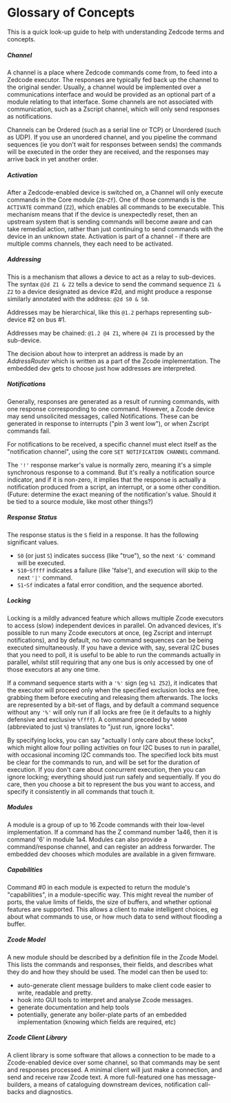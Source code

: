 Glossary of Concepts
===

This is a quick look-up guide to help with understanding Zedcode terms and concepts.

##### Channel

A channel is a place where Zedcode commands come from, to feed into a Zedcode executor. The responses are typically fed back up the channel to the original sender. Usually, a channel would be implemented over a communications interface and would be provided as an optional part of a module relating to that interface. Some channels are not associated with communication, such as a Zscript channel, which will only send responses as notifications. 

Channels can be Ordered (such as a serial line or TCP) or Unordered (such as UDP). If you use an unordered channel, and you pipeline the command sequences (ie you don't wait for responses between sends) the commands will be executed in the order they are received, and the responses may arrive back in yet another order. 


##### Activation

After a Zedcode-enabled device is switched on, a Channel will only execute commands in the Core module (`Z0`-`Zf`). One of those commands is the `ACTIVATE` command (`Z2`), which enables all commands to be executable. This mechanism means that if the device is unexpectedly reset, then an upstream system that is sending commands will become aware and can take remedial action, rather than just continuing to send commands with the device in an unknown state. Activation is part of a channel - if there are multiple comms channels, they each need to be activated.

##### Addressing

This is a mechanism that allows a device to act as a relay to sub-devices. The syntax `@2d Z1 & Z2` tells a device to send the command sequence `Z1 & Z2` to a device designated as device #2d, and might produce a response similarly annotated with the address: `@2d S0 & S0`.

Addresses may be hierarchical, like this `@1.2` perhaps representing sub-device #2 on bus #1. 

Addresses may be chained: `@1.2 @4 Z1`, where `@4 Z1` is processed by the sub-device.

The decision about how to interpret an address is made by an _AddressRouter_ which is written as a part of the Zcode implementation. The embedded dev gets to choose just how addresses are interpreted.

##### Notifications

Generally, responses are generated as a result of running commands, with one response corresponding to one command. However, a Zcode device may send unsolicited messages, called Notifications. These can be generated in response to interrupts ("pin 3 went low"), or when Zscript commands fail.

For notifications to be received, a specific channel must elect itself as the "notification channel", using the core `SET NOTIFICATION CHANNEL` command.

The `'!'` response marker's value is normally zero, meaning it's a simple synchronous response to a command. But it's really a notification source indicator, and if it is non-zero, it implies that the response is actually a notification produced from a script, an interrupt, or a some other condition. (Future: determine the exact meaning of the notification's value. Should it be tied to a source module, like most other things?)

##### Response Status

The response status is the `S` field in a response. It has the following significant values.

* `S0` (or just `S`) indicates success (like "true"), so the next `'&'` command will be executed.
* `S10`-`Sffff` indicates a failure (like 'false'), and execution will skip to the next `'|'` command.
* `S1`-`Sf` indicates a fatal error condition, and the sequence aborted.

##### Locking

Locking is a mildly advanced feature which allows multiple Zcode executors to access (slow) independent devices in parallel. On advanced devices, it's possible to run many Zcode executors at once, (eg Zscript and interrupt notifications), and by default, no two command sequences can be being executed simultaneously. If you have a device with, say, several I2C buses that you need to poll, it is useful to be able to run the commands actually in parallel, whilst still requiring that any one bus is only accessed by one of those executors at any one time.

If a command sequence starts with a `'%'` sign (eg `%1 Z52`), it indicates that the executor will proceed only when the specified exclusion locks are free, grabbing them before executing and releasing them afterwards. The locks are represented by a bit-set of flags, and by default a command sequence without any `'%'` will only run if all locks are free (ie it defaults to a highly defensive and exclusive `%ffff`). A command preceded by `%0000` (abbreviated to just `%`) translates to "just run, ignore locks".

By specifying locks, you can say "actually I only care about these locks", which might allow four polling activities on four I2C buses to run in parallel, with occasional incoming I2C commands too. The specified lock bits must be clear for the commands to run, and will be set for the duration of execution. If you don't care about concurrent execution, then you can ignore locking; everything should just run safely and sequentially. If you do care, then you choose a bit to represent the bus you want to access, and specify it consistently in all commands that touch it.

##### Modules

A module is a group of up to 16 Zcode commands with their low-level implementation. If a command has the Z command number 1a46, then it is command '6' in module 1a4. Modules can also provide a command/response channel, and can register an address forwarder. The embedded dev chooses which modules are available in a given firmware.

##### Capabilities

Command #0 in each module is expected to return the module's "capabilities", in a module-specific way. This might reveal the number of ports, the value limits of fields, the size of buffers, and whether optional features are supported. This allows a client to make intelligent choices, eg about what commands to use, or how much data to send without flooding a buffer.


##### Zcode Model

A new module should be described by a definition file in the Zcode Model. This lists the commands and responses, their fields, and describes what they do and how they should be used. The model can then be used to:
* auto-generate client message builders to make client code easier to write, readable and pretty.
* hook into GUI tools to interpret and analyse Zcode messages.
* generate documentation and help tools
* potentially, generate any boiler-plate parts of an embedded implementation (knowing which fields are required, etc)

##### Zcode Client Library

A client library is some software that allows a connection to be made to a Zcode-enabled device over some channel, so that commands may be sent and responses processed. A minimal client will just make a connection, and send and receive raw Zcode text. A more full-featured one has message-builders, a means of cataloguing downstream devices, notification call-backs and diagnostics.

